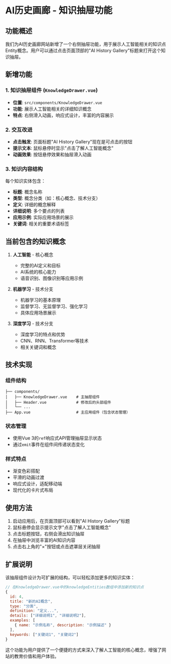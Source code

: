 # AI历史画廊 - 知识抽屉功能

## 功能概述

我们为AI历史画廊网站新增了一个右侧抽屉功能，用于展示人工智能相关的知识点Entity概念。用户可以通过点击页面顶部的"AI History Gallery"标题来打开这个知识抽屉。

## 新增功能

### 1. 知识抽屉组件 (`KnowledgeDrawer.vue`)
- **位置**: `src/components/KnowledgeDrawer.vue`
- **功能**: 展示人工智能相关的详细知识概念
- **特点**: 右侧滑入动画，响应式设计，丰富的内容展示

### 2. 交互改进
- **点击触发**: 页面标题"AI History Gallery"现在是可点击的按钮
- **提示文本**: 鼠标悬停时显示"点击了解人工智能概念"
- **动画效果**: 按钮悬停效果和抽屉滑入动画

### 3. 知识内容结构

每个知识实体包含：
- **标题**: 概念名称
- **类型**: 概念分类（如：核心概念、技术分支）
- **定义**: 详细的概念解释
- **详细说明**: 多个要点的列表
- **应用示例**: 实际应用场景的展示
- **关键词**: 相关的重要术语标签

## 当前包含的知识概念

1. **人工智能** - 核心概念
   - 完整的AI定义和目标
   - AI系统的核心能力
   - 语音识别、图像识别等应用示例

2. **机器学习** - 技术分支
   - 机器学习的基本原理
   - 监督学习、无监督学习、强化学习
   - 具体应用场景展示

3. **深度学习** - 技术分支
   - 深度学习的特点和优势
   - CNN、RNN、Transformer等技术
   - 相关关键词和概念

## 技术实现

### 组件结构
```
├── components/
│   ├── KnowledgeDrawer.vue    # 主抽屉组件
│   ├── Header.vue             # 修改后的头部组件
│   └── ...
├── App.vue                    # 主应用组件（包含状态管理）
```

### 状态管理
- 使用Vue 3的`ref`响应式API管理抽屉显示状态
- 通过`emit`事件在组件间传递状态变化

### 样式特点
- 渐变色彩搭配
- 平滑的动画过渡
- 响应式设计，适配移动端
- 现代化的卡片式布局

## 使用方法

1. 启动应用后，在页面顶部可以看到"AI History Gallery"标题
2. 鼠标悬停会显示提示文字"点击了解人工智能概念"
3. 点击标题按钮，右侧会滑出知识抽屉
4. 在抽屉中浏览丰富的AI知识内容
5. 点击右上角的"×"按钮或点击遮罩层关闭抽屉

## 扩展说明

该抽屉组件设计为可扩展的结构，可以轻松添加更多的知识实体：

```javascript
// 在KnowledgeDrawer.vue中的knowledgeEntities数组中添加新的知识点
{
  id: 4,
  title: "新的AI概念",
  type: "分类",
  definition: "定义...",
  details: ["详细说明1", "详细说明2"],
  examples: [
    { name: "示例名称", description: "示例描述" }
  ],
  keywords: ["关键词1", "关键词2"]
}
```

这个功能为用户提供了一个便捷的方式来深入了解人工智能的核心概念，增强了网站的教育价值和用户体验。 